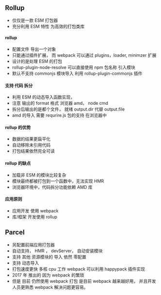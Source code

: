 ## Rollup

- 仅仅是一款 ESM 打包器
- 充分利用 ESM 特性 为高效的打包类库

#### rollup

- 配置文件 导出一个对象
- 只能通过插件扩展， 而 webpack 可以通过 plugins，loader, minimzer 扩展
- 设计的是处理 ESM 的打包
- rollup-plugin-node-resolve 可以直接使用 npm 包名称 引入模块
- 默认不支持 commonjs 模块导入 利用 rollup-plugin-commonjs 插件

#### 支持 代码 拆分

- 利用 ESM 的动态导入函数实现，
- 注意 输出的 format 格式 浏览器 amd， node cmd
- 拆分后输出的是都个文件， 就绪 output.dir 代替 output.file
- amd 的导入 需要 requrire.js 包的支持 在浏览器中

#### rollup 的优势

- 数据的结果更扁平化
- 自动移除未引用代码
- 打包结果依然完全可读

#### rollup 的缺点

- 加载非 ESM 的模块比较复杂
- 模块最终都被打包到一个函数中，无法实现 HMR
- 浏览器环境中，代码拆分功能依赖 AMD 库

#### 应用原则

- 应用开发 使用 webpack
- 库/框架 开发使用 rollup

## Parcel

- 另配置前端应用打包器
- 自动支持， HMR ， devServer， 自动安装模块
- 支持 其他 资源模块的 导入 依然 零配置
- 支持 动态导入
- 打包速度更快 多核 cpu 工作 webpack 可以利用 happypack 插件实现
- 2017 年 推出的 因为 webpack 的繁琐
- 但是 目前 仍然使用 webpack 打包 是目前 webpack 越来越好用， 并且开发人员更熟悉 webpack 解决问题更容易。
